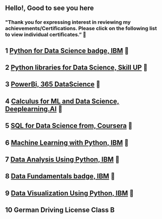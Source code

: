   ## Hello!, Good to see you here 

### "Thank you for expressing interest in reviewing my achievements/Certifications. Please click on the following list to view individual certificates.” 📜

## 1 [Python for Data Science badge, IBM](https://www.credly.com/badges/0d987d84-ee89-47e8-951b-e24d923cb5cd/linked_in_profile) 🔗

## 2 [Python libraries for Data Science, Skill UP](https://www.simplilearn.com/skillup-certificate-landing?token=eyJjb3Vyc2VfaWQiOiIxNzUyIiwiY2VydGlmaWNhdGVfdXJsIjoiaHR0cHM6XC9cL2NlcnRpZmljYXRlcy5zaW1wbGljZG4ubmV0XC9zaGFyZVwvdGh1bWJfNDU5NDQxNV8xNjk3OTMwNjYwLnBuZyIsInVzZXJuYW1lIjoiS2FrYWRpeWEgVHVzaGFsIFBvcGF0YmhhaSJ9&referrer=https%3A%2F%2Flms.simplilearn.com%2Fcourses%2F4242%2FPython-Libraries-for-Data-Science%2Fcertificate%2Fdownload-skillup&%24web_only=true&_branch_match_id=1164225617897332030&_branch_referrer=H4sIAAAAAAAAA8soKSkottLXL87MLcjJ1EssKNDLyczL1k%2FVzw428c9wK3U2dUkCAC8gS5UlAAAA) 🔗

## 3 [PowerBi, 365 DataScience](https://learn.365datascience.com/c/375758ee6d/) 🔗

## 4 [Calculus for ML and Data Science, Deeplearning.AI](https://www.coursera.org/account/accomplishments/verify/GWUAWUVFVQMC) 🔗

## 5 [SQL for Data Science from, Coursera](https://www.coursera.org/account/accomplishments/certificate/3AVF9RGFDJEK) 🔗

## 6 [Machine Learning with Python, IBM](https://courses.skillsbuild.skillsnetwork.site/certificates/08fcd77b8b924a5b85297d0553238d4c) 🔗

## 7 [Data Analysis Using Python, IBM](https://courses.skillsbuild.skillsnetwork.site/certificates/6214027231e94ab8b6f7bf93a5074695) 🔗

## 8 [Data Fundamentals badge, IBM](https://www.credly.com/badges/79305316-6a95-4659-90df-281c4eb9c844/linked_in_profile) 🔗

## 9 [Data Visualization Using Python, IBM](https://www.credly.com/badges/bf74b97c-3b49-473c-8cec-22c89dfa5e67/linked_in_profile) 🔗

## 10 German Driving License Class B



              
